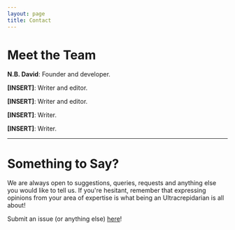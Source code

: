 ```yaml
---
layout: page
title: Contact
---
```


# Meet the Team

**N.B. David**: Founder and developer.

**[INSERT]**: Writer and editor.

**[INSERT]**: Writer and editor.

**[INSERT]**: Writer.

**[INSERT]**: Writer.

---

# Something to Say?

We are always open to suggestions, queries, requests and anything else you would like to tell us. If you're hesitant, remember that expressing opinions from your area of expertise is what being an Ultracrepidarian is all about!

Submit an issue (or anything else) [here](https://github.com/ultracrepidarians/ultracrepidarians.github.io/issues/)!